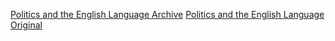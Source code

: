 [Politics and the English Language Archive](https://archive.is/20240602112546/https://www.orwellfoundation.com/the-orwell-foundation/orwell/essays-and-other-works/politics-and-the-english-language/)
[Politics and the English Language Original](https://www.orwellfoundation.com/the-orwell-foundation/orwell/essays-and-other-works/politics-and-the-english-language/)

